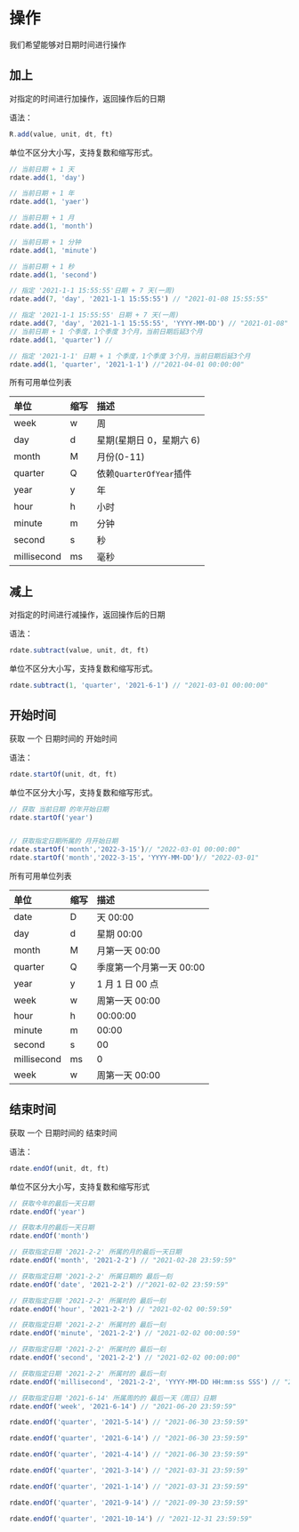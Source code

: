 # 操作

我们希望能够对日期时间进行操作

## 加上

对指定的时间进行加操作，返回操作后的日期

语法：

```js
R.add(value, unit, dt, ft)
```

单位不区分大小写，支持复数和缩写形式。

```js
// 当前日期 + 1 天
rdate.add(1, 'day')

// 当前日期 + 1 年
rdate.add(1, 'yaer')

// 当前日期 + 1 月
rdate.add(1, 'month')

// 当前日期 + 1 分钟
rdate.add(1, 'minute')

// 当前日期 + 1 秒
rdate.add(1, 'second')

// 指定 '2021-1-1 15:55:55'日期 + 7 天(一周)
rdate.add(7, 'day', '2021-1-1 15:55:55') // "2021-01-08 15:55:55"

// 指定 '2021-1-1 15:55:55' 日期 + 7 天(一周)
rdate.add(7, 'day', '2021-1-1 15:55:55', 'YYYY-MM-DD') // "2021-01-08"
// 当前日期 + 1 个季度，1个季度 3个月，当前日期后延3个月
rdate.add(1, 'quarter') //

// 指定 '2021-1-1' 日期 + 1 个季度，1个季度 3个月，当前日期后延3个月
rdate.add(1, 'quarter', '2021-1-1') //"2021-04-01 00:00:00"
```

所有可用单位列表

| 单位        | 缩写 | 描述                     |
| :---------- | :--- | :----------------------- |
| week        | w    | 周                       |
| day         | d    | 星期(星期日 0，星期六 6) |
| month       | M    | 月份(0-11)               |
| quarter     | Q    | 依赖`QuarterOfYear`插件  |
| year        | y    | 年                       |
| hour        | h    | 小时                     |
| minute      | m    | 分钟                     |
| second      | s    | 秒                       |
| millisecond | ms   | 毫秒                     |

## 减上

对指定的时间进行减操作，返回操作后的日期

语法：

```js
rdate.subtract(value, unit, dt, ft)
```

单位不区分大小写，支持复数和缩写形式。

```js
rdate.subtract(1, 'quarter', '2021-6-1') // "2021-03-01 00:00:00"
```

## 开始时间

获取 一个 日期时间的 开始时间

语法：

```js
rdate.startOf(unit, dt, ft)
```

单位不区分大小写，支持复数和缩写形式。

```js
// 获取 当前日期 的年开始日期
rdate.startOf('year')


// 获取指定日期所属的 月开始日期
rdate.startOf('month','2022-3-15')// "2022-03-01 00:00:00"
rdate.startOf('month','2022-3-15'，'YYYY-MM-DD')// "2022-03-01"
```

所有可用单位列表

| 单位        | 缩写 | 描述                     |
| :---------- | :--- | :----------------------- |
| date        | D    | 天 00:00                 |
| day         | d    | 星期 00:00               |
| month       | M    | 月第一天 00:00           |
| quarter     | Q    | 季度第一个月第一天 00:00 |
| year        | y    | 1 月 1 日 00 点          |
| week        | w    | 周第一天 00:00           |
| hour        | h    | 00:00:00                 |
| minute      | m    | 00:00                    |
| second      | s    | 00                       |
| millisecond | ms   | 0                        |
| week        | w    | 周第一天 00:00           |

## 结束时间

获取 一个 日期时间的 结束时间

语法：

```js
rdate.endOf(unit, dt, ft)
```

单位不区分大小写，支持复数和缩写形式

```js
// 获取今年的最后一天日期
rdate.endOf('year')

// 获取本月的最后一天日期
rdate.endOf('month')

// 获取指定日期 '2021-2-2' 所属的月的最后一天日期
rdate.endOf('month', '2021-2-2') // "2021-02-28 23:59:59"

// 获取指定日期 '2021-2-2' 所属日期的 最后一刻
rdate.endOf('date', '2021-2-2') //"2021-02-02 23:59:59"

// 获取指定日期 '2021-2-2' 所属时的 最后一刻
rdate.endOf('hour', '2021-2-2') // "2021-02-02 00:59:59"

// 获取指定日期 '2021-2-2' 所属时的 最后一刻
rdate.endOf('minute', '2021-2-2') // "2021-02-02 00:00:59"

// 获取指定日期 '2021-2-2' 所属时的 最后一刻
rdate.endOf('second', '2021-2-2') // "2021-02-02 00:00:00"

// 获取指定日期 '2021-2-2' 所属时的 最后一刻
rdate.endOf('millisecond', '2021-2-2', 'YYYY-MM-DD HH:mm:ss SSS') // "2021-02-02 00:00:00 000"

// 获取指定日期 '2021-6-14' 所属周的的 最后一天（周日）日期
rdate.endOf('week', '2021-6-14') // "2021-06-20 23:59:59"

rdate.endOf('quarter', '2021-5-14') // "2021-06-30 23:59:59"

rdate.endOf('quarter', '2021-6-14') // "2021-06-30 23:59:59"

rdate.endOf('quarter', '2021-4-14') // "2021-06-30 23:59:59"

rdate.endOf('quarter', '2021-3-14') // "2021-03-31 23:59:59"

rdate.endOf('quarter', '2021-1-14') // "2021-03-31 23:59:59"

rdate.endOf('quarter', '2021-9-14') // "2021-09-30 23:59:59"

rdate.endOf('quarter', '2021-10-14') // "2021-12-31 23:59:59"
```
